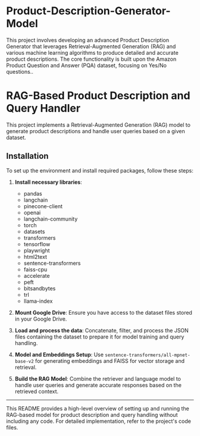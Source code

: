 # Product-Description-Generator-Model
This project involves developing an advanced Product Description Generator that leverages Retrieval-Augmented Generation (RAG) and various machine learning algorithms to produce detailed and accurate product descriptions. The core functionality is built upon the Amazon Product Question and Answer (PQA) dataset,  focusing on Yes/No questions..

# RAG-Based Product Description and Query Handler

This project implements a Retrieval-Augmented Generation (RAG) model to generate product descriptions and handle user queries based on a given dataset. 

## Installation

To set up the environment and install required packages, follow these steps:

1. **Install necessary libraries**:
    - pandas
    - langchain
    - pinecone-client
    - openai
    - langchain-community
    - torch
    - datasets
    - transformers
    - tensorflow
    - playwright
    - html2text
    - sentence-transformers
    - faiss-cpu
    - accelerate
    - peft
    - bitsandbytes
    - trl
    - llama-index

2. **Mount Google Drive**: Ensure you have access to the dataset files stored in your Google Drive.

3. **Load and process the data**: Concatenate, filter, and process the JSON files containing the dataset to prepare it for model training and query handling.

4. **Model and Embeddings Setup**: Use `sentence-transformers/all-mpnet-base-v2` for generating embeddings and FAISS for vector storage and retrieval.

5. **Build the RAG Model**: Combine the retriever and language model to handle user queries and generate accurate responses based on the retrieved context.

---

This README provides a high-level overview of setting up and running the RAG-based model for product description and query handling without including any code. For detailed implementation, refer to the project's code files.
